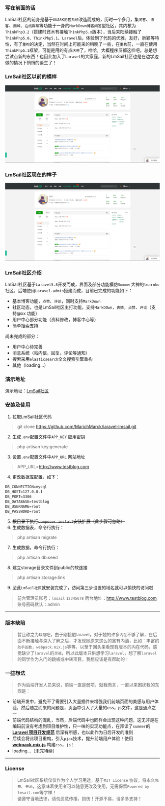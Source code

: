 ### 写在前面的话  

LmSail社区的前身是基于`UUASK问答系统`改造而成的，历时一个多月，集`问答`、`博客`、`商城`、`在线群聊`等功能于一身的`MarkDown博客问答`型社区，其内核为`ThinkPhp3.2`（搭建时还木有接触`ThinkPhp5.x`版本），当后来陆续接触了`ThinkPhp5.0`、`ThinkPhp5.1`、`Laravel`后，体验到了代码的优雅，友好，新颖等特性，有了`重构`的决定，当然在时间上可能来的稍晚了一些，在`重构`前，一直在使用`ThinkPhp5.1`框架，可能是用的有点`厌倦`了，哈哈，大概程序员都这样吧，总是想尝试点新的东西！也因此加入了`Laravel`的大家庭，新的LmSail社区也是在边学边做的情况下悄悄的诞生了！  

### LmSail社区以前的模样  

![LmSail年轻时](https://github.com/MarichMarck/laravel-lmsail/blob/master/preview/old.png)

### LmSail社区现在的样子  

![laravel-lmsail](https://github.com/MarichMarck/laravel-lmsail/blob/master/preview/old.png)

### LmSail社区介绍  
LmSail社区基于`Laravel5.8`开发而成，界面及部分功能模仿`Summer`大神的`learnku`社区，后端使用`Laravel-admin`搭建而成，目前已完成的功能如下：  
* 基本博客功能，`点赞`、`评论`，同时支持`MarkDown`
* 社区动态，也是LmSail社区主打功能，支持`MarkDOwn`，`表情`，`点赞`、`评论`（支持@xx 功能）  
* 用户中心部分功能（资料修改，博客中心等）
* 简单搜索支持

尚未完成的部分：  

* 用户中心待完善
* 消息系统（站内信，回复，评论等通知）
* 搜索采用`elasticsearch`全文搜索引擎重构
* 其他（loading...）  

### 演示地址  

演示地址：[LmSail社区](http://www.lmsail.com)

### 安装及使用  
1. 拉取LmSail社区代码  
> git clone https://github.com/MarichMarck/laravel-lmsail.git
2. 生成`.env`配置文件中`APP_KEY` 应用密钥
> php artisan key:generate
3. 设置`.env`配置文件中`APP_URL` 网站地址
> APP_URL=http://www.testblog.com
4. 更改数据库配置，如下：  
```env
DB_CONNECTION=mysql
DB_HOST=127.0.0.1
DB_PORT=3306
DB_DATABASE=testblog
DB_USERNAME=root
DB_PASSWORD=root
```
5. ~~根目录下执行`composer install`安装扩展（此步骤可忽略）~~
6. 生成数据表，命令行执行： 
> php artisan migrate
7. 生成数据，命令行执行：
> php artisan db:seed
8. 建立storage目录文件到public的软连接
> php artisan storage:link 
9. 至此`LmSail社区`就安装完成了，访问第三步设置的域名就可以愉快的访问啦
> 前台管理员账号：`lmsail`   `12345678`
> 后台地址：http://www.testblog.com  账号密码默认：admin  

-----


### 版本缺陷  
> 暂且称之为`缺陷`吧，由于刚接触laravel，对于她的许多`内在`不够了解，在后面不断接触与深入了解之后，才发现她原来这么的富有内涵，比如：丰富的`助手函数`，`webpack.mix.js`等等，以至于回头来看现有版本的内在代码，感觉缺少了`laravel`的`灵魂`，所以此版本只供想学习`laravel`，想了解`laravel`的同学作为入门的跳板或中转项目，我想应该是有帮助的！  

### 一些想法  
> 作为后端开发人员来说，前端一直是弱项，就我而言，一直以来困扰我的东西是：
* 前端开发中，避免不了需要引入大量插件来增强我们前端页面的美感与用户体验，然后随之而来的问题是，页面中引入了大量的css，js文件，这是通点之一
* 前端代码结构的混乱，当然，后端代码中也同样会出现这种问题，这无非是在编码前没有考虑到项目维护性，只一味的实现功能点，在拜读了`summer`的 **[Laravel 项目开发规范](https://learnku.com/docs/laravel-specification/5.5)** 后深有所感，也以此作为日后开发的准则
* 后续会将此项目重构，引入`pjax`技术，提升前端用户体验！使用 **[webpack.mix.js](https://learnku.com/docs/laravel/5.5/mix/1307#plain-css)** 构建`css`，`js`！
* loading...（未完待续）  

-----


### License  

> LmSail社区系统仅仅作为个人学习用途，基于`MIT License` 协议，将永久`免费`、`开源`，这意味着使用者可以随意更改及使用，无需保留`Powered by lmsail.com`等字样！  
> 请遵守当地法律，请勿恶意传播，损伤！开源不易，请多多支持！
